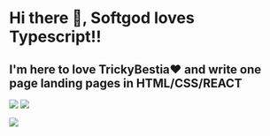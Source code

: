 ### <h1>Hi there 👋, Softgod loves Typescript!!</h1>
#### <h2>I'm here to love TrickyBestia❤ and write one page landing pages in HTML/CSS/REACT</h2>
![](http://github-profile-summary-cards.vercel.app/api/cards/repos-per-language?username=Softgod4&theme=github_dark)
![](http://github-profile-summary-cards.vercel.app/api/cards/stats?username=Softgod4&theme=github_dark)

![](https://www.codewars.com/users/Softgod4/badges/large)
